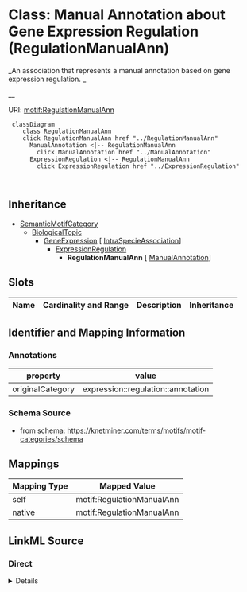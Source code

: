 

# Class: Manual Annotation about Gene Expression Regulation (RegulationManualAnn) 


_An association that represents a manual annotation based on gene expression regulation. _

__





URI: [motif:RegulationManualAnn](https://knetminer.com/terms/motifs/motif-categories/RegulationManualAnn)






```mermaid
 classDiagram
    class RegulationManualAnn
    click RegulationManualAnn href "../RegulationManualAnn"
      ManualAnnotation <|-- RegulationManualAnn
        click ManualAnnotation href "../ManualAnnotation"
      ExpressionRegulation <|-- RegulationManualAnn
        click ExpressionRegulation href "../ExpressionRegulation"
      
      
```





## Inheritance
* [SemanticMotifCategory](SemanticMotifCategory.md)
    * [BiologicalTopic](BiologicalTopic.md)
        * [GeneExpression](GeneExpression.md) [ [IntraSpecieAssociation](IntraSpecieAssociation.md)]
            * [ExpressionRegulation](ExpressionRegulation.md)
                * **RegulationManualAnn** [ [ManualAnnotation](ManualAnnotation.md)]



## Slots

| Name | Cardinality and Range | Description | Inheritance |
| ---  | --- | --- | --- |









## Identifier and Mapping Information





### Annotations

| property | value |
| --- | --- |
| originalCategory | expression::regulation::annotation |




### Schema Source


* from schema: https://knetminer.com/terms/motifs/motif-categories/schema




## Mappings

| Mapping Type | Mapped Value |
| ---  | ---  |
| self | motif:RegulationManualAnn |
| native | motif:RegulationManualAnn |







## LinkML Source

<!-- TODO: investigate https://stackoverflow.com/questions/37606292/how-to-create-tabbed-code-blocks-in-mkdocs-or-sphinx -->

### Direct

<details>
```yaml
name: RegulationManualAnn
annotations:
  originalCategory:
    tag: originalCategory
    value: expression::regulation::annotation
description: "An association that represents a manual annotation based on gene expression\
  \ regulation. \n"
title: Manual Annotation about Gene Expression Regulation
notes:
- 'original category no: 2.3'
from_schema: https://knetminer.com/terms/motifs/motif-categories/schema
is_a: ExpressionRegulation
mixins:
- ManualAnnotation

```
</details>

### Induced

<details>
```yaml
name: RegulationManualAnn
annotations:
  originalCategory:
    tag: originalCategory
    value: expression::regulation::annotation
description: "An association that represents a manual annotation based on gene expression\
  \ regulation. \n"
title: Manual Annotation about Gene Expression Regulation
notes:
- 'original category no: 2.3'
from_schema: https://knetminer.com/terms/motifs/motif-categories/schema
is_a: ExpressionRegulation
mixins:
- ManualAnnotation

```
</details>